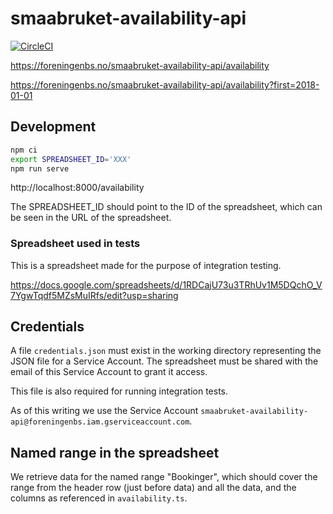 # smaabruket-availability-api

[![CircleCI](https://circleci.com/gh/blindern/smaabruket-availability-api.svg?style=svg)](https://circleci.com/gh/blindern/smaabruket-availability-api)

https://foreningenbs.no/smaabruket-availability-api/availability

https://foreningenbs.no/smaabruket-availability-api/availability?first=2018-01-01

## Development

```bash
npm ci
export SPREADSHEET_ID='XXX'
npm run serve
```

http://localhost:8000/availability

The SPREADSHEET_ID should point to the ID of the spreadsheet, which can
be seen in the URL of the spreadsheet.

### Spreadsheet used in tests

This is a spreadsheet made for the purpose of integration testing.

https://docs.google.com/spreadsheets/d/1RDCajU73u3TRhUv1M5DQchO_V7YgwTqdf5MZsMuIRfs/edit?usp=sharing

## Credentials

A file `credentials.json` must exist in the working directory representing
the JSON file for a Service Account. The spreadsheet must be shared with
the email of this Service Account to grant it access.

This file is also required for running integration tests.

As of this writing we use the Service Account
`smaabruket-availability-api@foreningenbs.iam.gserviceaccount.com`.

## Named range in the spreadsheet

We retrieve data for the named range "Bookinger", which should cover
the range from the header row (just before data) and all the data,
and the columns as referenced in `availability.ts`.

